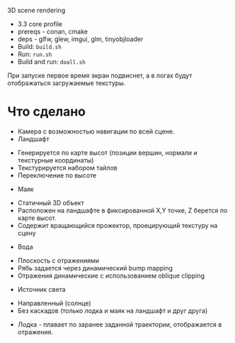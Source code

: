 3D scene rendering
* 3.3 core profile
* prereqs - conan, cmake
* deps - glfw, glew, imgui, glm, tinyobjloader
* Build: `build.sh`
* Run: `run.sh`
* Build and run: `doall.sh`

При запуске первое время экран подвиснет, а в логах будут отображаться загружаемые текстуры.

# Что сделано
* Камера с возможностью навигации по всей сцене. 
* Ландшафт
 - Генерируется по карте высот (позиции вершин, нормали и текстурные координаты)
 - Текстурируется набором тайлов
 - Переключение по высоте
* Маяк
 - Статичный 3D объект
 - Расположен на ландшафте в фиксированной X,Y точке, Z берется по карте высот.
 - Содержит вращающийся прожектор, проецирующий текстуру на сцену
* Вода
 - Плоскость c отражениями
 - Рябь задается через динамический bump mapping
 - Отражения динамические с использованием oblique clipping
* Источник света
 - Направленный (солнце)
 - Без каскадов (только лодка и маяк на ландшафт и друг друга)
* Лодка - плавает по заранее заданной траектории, отображается в отражения.
